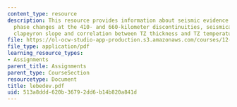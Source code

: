 ```yaml
---
content_type: resource
description: This resource provides information about seismic evidence for olivine
  phase changes at the 410- and 660-kilometer discontinuities, seismically inferred
  clapeyron slope and correlation between TZ thickness and TZ temperature.
file: https://ol-ocw-studio-app-production.s3.amazonaws.com/courses/12-581-phase-transitions-in-the-earths-interior-spring-2005/513a8ddd620b36792dd6b14b820a841d_lebedev.pdf
file_type: application/pdf
learning_resource_types:
- Assignments
parent_title: Assignments
parent_type: CourseSection
resourcetype: Document
title: lebedev.pdf
uid: 513a8ddd-620b-3679-2dd6-b14b820a841d
---
```

